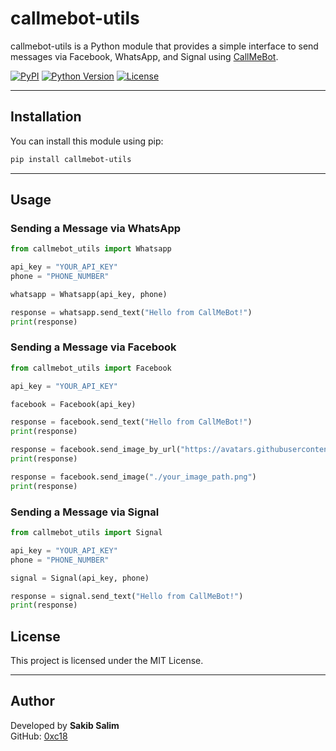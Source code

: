 # callmebot-utils

callmebot-utils is a Python module that provides a simple interface to send messages via Facebook, WhatsApp, and Signal using [CallMeBot](https://www.callmebot.com/).

[![PyPI](https://img.shields.io/pypi/v/callmebot-utils.svg)](https://pypi.org/project/callmebot-utils/)
[![Python Version](https://img.shields.io/pypi/pyversions/callmebot-utils.svg)](https://pypi.org/project/callmebot-utils/)
[![License](https://img.shields.io/github/license/0xc18/callmebot-utils)](https://github.com/0xc18/callmebot-utils/blob/main/LICENSE)

---

## Installation

You can install this module using pip:

```sh
pip install callmebot-utils
```

---

## Usage

### Sending a Message via WhatsApp

```python
from callmebot_utils import Whatsapp

api_key = "YOUR_API_KEY"
phone = "PHONE_NUMBER"

whatsapp = Whatsapp(api_key, phone)

response = whatsapp.send_text("Hello from CallMeBot!")
print(response)
```

### Sending a Message via Facebook

```python
from callmebot_utils import Facebook

api_key = "YOUR_API_KEY"

facebook = Facebook(api_key)

response = facebook.send_text("Hello from CallMeBot!")
print(response)

response = facebook.send_image_by_url("https://avatars.githubusercontent.com/u/144510317")
print(response)

response = facebook.send_image("./your_image_path.png")
print(response)

```

### Sending a Message via Signal

```python
from callmebot_utils import Signal

api_key = "YOUR_API_KEY"
phone = "PHONE_NUMBER"

signal = Signal(api_key, phone)

response = signal.send_text("Hello from CallMeBot!")
print(response)
```

## License

This project is licensed under the MIT License.

---

## Author

Developed by **Sakib Salim**  
GitHub: [0xc18](https://github.com/0xc18)  



